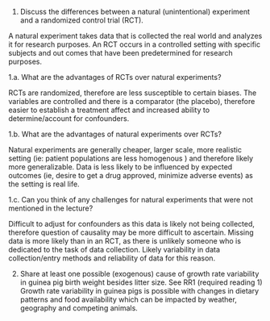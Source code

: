 1. Discuss the differences between a natural (unintentional) experiment and a randomized control trial (RCT).

A natural experiment takes data that is collected the real world and analyzes it for research purposes. An RCT occurs in a controlled setting with specific subjects and out comes that have been predetermined for research purposes.

1.a. What are the advantages of RCTs over natural experiments?

RCTs are randomized, therefore are less susceptible to certain biases. The variables are controlled and there is a comparator (the placebo), therefore easier to establish a treatment affect and increased ability to determine/account for confounders.

1.b. What are the advantages of natural experiments over RCTs?

Natural experiments are generally cheaper, larger scale,  more realistic setting (ie: patient populations are less homogenous ) and therefore likely more generalizable. Data is less likely to be influenced by expected outcomes (ie, desire to get a drug approved, minimize adverse events) as the setting is real life.

1.c. Can you think of any challenges for natural experiments that were not mentioned in the lecture?

Difficult to adjust for confounders as this data is likely not being collected, therefore question of causality may be more difficult to ascertain.  Missing data is more likely than in an RCT, as there is unlikely someone who is dedicated to the task of data collection. Likely variability in data collection/entry methods and reliability of data for this reason.

2. Share at least one possible (exogenous) cause of growth rate variability in guinea pig birth weight besides litter size. See RR1 (required reading 1) Growth rate variability in guinea pigs is possible with changes in dietary patterns and food availability which can be impacted by weather, geography and competing animals.
